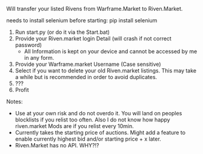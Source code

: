Will transfer your listed Rivens from Warframe.Market to Riven.Market.


needs to install selenium before starting:
pip install selenium


1. Run start.py (or do it via the Start.bat)
2. Provide your Riven.market login Detail (will crash if not correct password)
	- All Information is kept on your device and cannot be accessed by me in any form.
3. Provide your Warframe.market Username (Case sensitive)
4. Select if you want to delete your old Riven.market listings. This may take a while but is recommended in order to avoid duplicates.
5. ???
6. Profit

Notes:
- Use at your own risk and do not overdo it. You will land on peoples blocklists if you relist too often. Also I do not know how happy riven.market Mods are if you relist every 10min.
- Currently takes the starting price of auctions. Might add a feature to enable currently highest bid and/or starting price + x later.
- Riven.Market has no API. WHY?!? 

